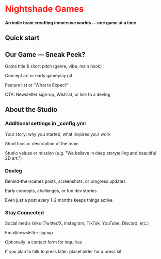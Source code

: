 # <span style="color: #ff201e">Nightshade Games</span>
####  An indie team creafting immersive worlds — one game at a time.

## Quick start


## Our Game — Sneak Peek? 

Game title & short pitch (genre, vibe, main hook)

Concept art or early gameplay gif

Feature list or “What to Expect”

CTA: Newsletter sign-up, Wishlist, or link to a devlog


## About the Studio
### Additional settings in _config.yml

Your story: why you started, what inspires your work

Short bios or description of the team

Studio values or mission (e.g. "We believe in deep storytelling and beautiful 2D art.")

### Devlog

Behind-the-scenes posts, screenshots, or progress updates

Early concepts, challenges, or fun dev stories

Even just a post every 1-2 months keeps things active

### Stay Connected

Social media links (Twitter/X, Instagram, TikTok, YouTube, Discord, etc.)

Email/newsletter signup

Optionally: a contact form for inquiries

If you plan to talk to press later: placeholder for a press kit
